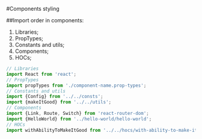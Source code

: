 #Components styling

##Import order in components:

1. Libraries;
2. PropTypes;
3. Constants and utils;
4. Components;
5. HOCs;

```javascript
// Libraries
import React from 'react';
// PropTypes
import propTypes from './component-name.prop-types';
// Constants and utils
import {Config} from '../../consts';
import {makeItGood} from '../../utils';
// Components
import {Link, Route, Switch} from 'react-router-dom';
import {HelloWorld} from '../hello-world/hello-world';
// HOCs
import withAbilityToMakeItGood from '../../hocs/with-ability-to-make-it-good'
```
